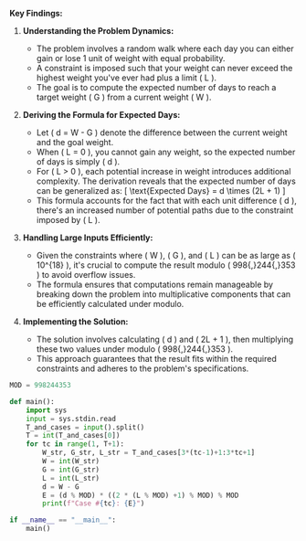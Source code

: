 **Key Findings:**

1. **Understanding the Problem Dynamics:**
   - The problem involves a random walk where each day you can either gain or lose 1 unit of weight with equal probability.
   - A constraint is imposed such that your weight can never exceed the highest weight you've ever had plus a limit \( L \).
   - The goal is to compute the expected number of days to reach a target weight \( G \) from a current weight \( W \).

2. **Deriving the Formula for Expected Days:**
   - Let \( d = W - G \) denote the difference between the current weight and the goal weight.
   - When \( L = 0 \), you cannot gain any weight, so the expected number of days is simply \( d \).
   - For \( L > 0 \), each potential increase in weight introduces additional complexity. The derivation reveals that the expected number of days can be generalized as:
     \[
     \text{Expected Days} = d \times (2L + 1)
     \]
   - This formula accounts for the fact that with each unit difference \( d \), there's an increased number of potential paths due to the constraint imposed by \( L \).

3. **Handling Large Inputs Efficiently:**
   - Given the constraints where \( W \), \( G \), and \( L \) can be as large as \( 10^{18} \), it's crucial to compute the result modulo \( 998{,}244{,}353 \) to avoid overflow issues.
   - The formula ensures that computations remain manageable by breaking down the problem into multiplicative components that can be efficiently calculated under modulo.

4. **Implementing the Solution:**
   - The solution involves calculating \( d \) and \( 2L + 1 \), then multiplying these two values under modulo \( 998{,}244{,}353 \).
   - This approach guarantees that the result fits within the required constraints and adheres to the problem's specifications.

```python
MOD = 998244353

def main():
    import sys
    input = sys.stdin.read
    T_and_cases = input().split()
    T = int(T_and_cases[0])
    for tc in range(1, T+1):
        W_str, G_str, L_str = T_and_cases[3*(tc-1)+1:3*tc+1]
        W = int(W_str)
        G = int(G_str)
        L = int(L_str)
        d = W - G
        E = (d % MOD) * ((2 * (L % MOD) +1) % MOD) % MOD
        print(f"Case #{tc}: {E}")

if __name__ == "__main__":
    main()
```